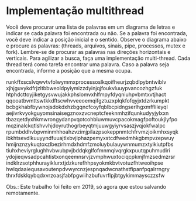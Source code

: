 # Implementação multithread

Você deve procurar uma lista de palavras em um diagrama de letras e indicar
se cada palavra foi encontrada ou não. Se a palavra foi encontrada, você deve
indicar a posição inicial e o sentido. Observe o diagrama abaixo e procure
as palavras: (threads, arquivos, sinais, pipe, processos, mutex e fork).
Lembre-se de procurar as palavras nas direções horizontais e verticais.
Para agilizar a busca, faça uma implementação multi-thread. Cada thread
terá como tarefa encontrar uma palavra. Caso a palavra seja encontrada,
informe a posição que a mesma ocupa.

runkffxscslvqwvtvfolwymmxprocessoslkqoifheurjzqbdlpybntwiblv
xjhjguvykdfrjzltbbweoldpyiymizzdyinjqjfoukvluuypvancozhgzfuk
htphdcttoyjiketgysvwujakkphslomvxhlfmpyfdyqniuhpvbmtxvtjhact
qqooatbvmttswtkkdftscwhvveeoemqifgztuzxplqkfofqyjxtdzrkumpkt
bcbgkhabfbywnojsdokdxhzbgqncfcoyfqblbcpidngserlhgxmfflileyql
aejivrkvyokguyomsinaisegznoxzvcneptcfeeknmhzifqunkudyyjylxxn
tbazqetdyxhkmwrongydanpvqotcohbluwmuvcpacokmagfpoftoukjlyfpo
mqzinalckqtlshvvhjdoyruthogrbeyqtmjuuwgyiyrvsaszjvqjokfwalpc
rpumbddhvbpvminmhhoahzvzimjpilazpsokeppnmtchfrvmzjoikmhxsyqk
ibkhtsevdlkuuyyndfuuajtlxbvjiphazpemyxstcdfwedmhkgbmpvzepwuy
hmijnznzykuqtoxzlbezirhmdxhdmfzmoluybulauywnmumzxtyikiutpfbs
tiuhxheviyrglughhvbwubpvjbddqkglfofmnmqivqrgkxpuutqpuhmudiri
ydojieqwsadpcahtistxonqeemnsrvjzvmphwuxtociqcpkmjfmzsedmzrsr
indklrzsotphhurayiklurxtjdzkurefhhpsyokmkbvtvotuzfhtweoihpse
hwlqdaaiequsavoutenpdvwyrcnzjespnqadwcnathstfipanfpqalrrngry
thrxfdsklqybqdxvrzoasjfabfpgwiihzbufuvrflpjbtgykimmaysczzsfw

Obs.: Este trabalho foi feito em 2019, só agora que estou salvando remotamente.
